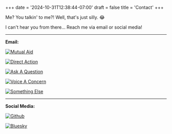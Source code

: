 +++
date = '2024-10-31T12:38:44-07:00'
draft = false
title = 'Contact'
+++

Me? You talkin' to me?! Well, that's just silly. :joy: 

I can't hear you from there... Reach me via email or social media!

---

**Email:** <br />

[![Mutual Aid](https://img.shields.io/badge/Request-Mutual_Aid-green?style=for-the-badge)](mailto:webmaster@dakotaraine.xyz?subject=Mutual%20Aid%20Request)<br />

[![Direct Action](https://img.shields.io/badge/Request-Direct_Action-orange?style=for-the-badge)](mailto:webmaster@dakotaraine.xyz?subject=Direct%20Action%20Request)<br />

[![Ask A Question](https://img.shields.io/badge/Query-Ask_A_Question-purple?style=for-the-badge)](mailto:webmaster@dakotaraine.xyz?subject=Website%20Question)<br />

[![Voice A Concern](https://img.shields.io/badge/Comment-Voice_A_Concern-red?style=for-the-badge)](mailto:webmaster@dakotaraine.xyz?subject=I%20need%20to%20express%20a%20concern...)<br />

[![Something Else](https://img.shields.io/badge/Misc-Something_Else-blue?style=for-the-badge)](mailto:webmaster@dakotaraine.xyz)<br />

---

**Social Media:**<br />

[![Github](https://img.shields.io/badge/Github-%40comradedakota-%23f0f6fc?style=for-the-badge&logo=github)](https://github.com/comradedakota)<br />

[![Bluesky](https://img.shields.io/badge/Bluesky-%40dakotaraine.xyz-%230085ff?style=for-the-badge&logo=bluesky)](https://bsky.app/profile/dakotaraine.xyz)<br />
